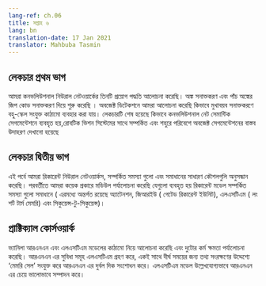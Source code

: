 ```yaml
---
lang-ref: ch.06
title: সপ্তাহ ৬
lang: bn
translation-date: 17 Jan 2021
translator: Mahbuba Tasmin
---
```



## লেকচার প্রথম ভাগ
<!--We discussed three applications of convolutional neural networks. We started with digit recognition and the application to a 5-digit zip code recognition. In object detection, we talk about how to use multi-scale architecture in a face detection setting. Lastly, we saw how ConvNets are used in semantic segmentation tasks with concrete examples in a robotic vision system and object segmentation in an urban environment.-->
আমরা কনভলিউশনাল নিউরাল নেটওয়ার্কের তিনটি প্রয়োগ পদ্ধতি আলোচনা করেছি। অঙ্ক সনাক্তকরণ  এবং পাঁচ অঙ্কের জিপ কোড সনাক্তকরণ দিয়ে শুরু করেছি । অবজেক্ট ডিটেকশনে আমরা আলোচনা করেছি কিভাবে মুখাবয়ব সনাক্তকরণে বহু-স্কেল সংযুক্ত কাঠামো ব্যবহার করা যায়। লেকচারটি শেষ হয়েছে কিভাবে কনভলিউশনাল নেট সেমান্টিক সেগমেন্টেশনে ব্যবহৃত হয়,রোবটিক ভিশন সিস্টেমের সাথে সম্পর্কিত এবং শহুরে পরিবেশে অবজেক্ট সেগমেন্টেশনের  বাস্তব উদাহরণ দেখানো হয়েছে


## লেকচার দ্বিতীয় ভাগ
<!--We examine Recurrent Neural Networks, their problems, and common techniques for mitigating these issues.  We then review a variety of modules developed to resolve RNN model issues including Attention, GRUs (Gated Recurrent Unit), LSTMs (Long Short-Term Memory), and Seq2Seq.-->
এই পর্বে আমরা রিকারেন্ট নিউরাল নেটওয়ার্কস, সম্পর্কিত সমস্যা গুলো এবং সমাধানের  সাধারণ কৌশলগুলি অনুসন্ধান করেছি। পরবর্তীতে আমরা কয়েক প্রকারে মডিউল পর্যালোচনা করেছি যেগুলো ব্যবহৃত হয় রিকারেন্ট মডেল সম্পর্কিত সমস্যা গুলো সমাধানে ( এরমধ্যে অন্তর্গত রয়েছে অ্যাটেনশন, জিআরইউ ( গেটেড রিকারেন্ট ইউনিট), এলএসটিএম ( লং শর্ট টার্ম মেমরি) এবং সিকুয়েন্স-টু-সিকুয়েন্স)।



## প্রাক্টিক্যাল কোর্সওয়ার্ক
<!--We discussed architecture of Vanilla RNN and LSTM models and compared the performance between the two. LSTM inherits advantages of RNN, while improving RNN's weaknesses by including a 'memory cell' to store information in memory for long periods of time. LSTM models significantly outperforms RNN models.-->
ভ্যানিলা আরএনএন এবং এলএসটিএম মডেলের কাঠামো নিয়ে আলোচনা করেছি এবং দুটোর কর্ম ক্ষমতা পর্যালোচনা করেছি। আরএনএন এর সুবিধা সমূহ এলএসটিএম গ্রহণ করে, একই সাথে দীর্ঘ সময়ের জন্য তথ্য সংরক্ষণের উদ্দেশ্যে ‘মেমরি সেল’ সংযুক্ত করে আরএনএন এর দুর্বল দিক সংশোধন করে। এলএসটিএম মডেল উল্লেখযোগ্যভাবে আরএনএন এর চেয়ে ভালোভাবে সম্পাদন করে।
